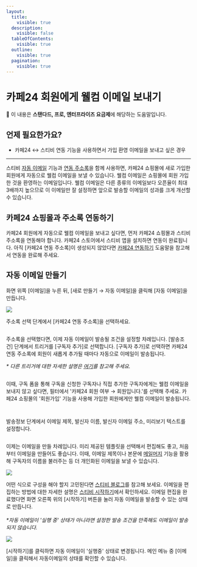 ```yaml
---
layout:
  title:
    visible: true
  description:
    visible: false
  tableOfContents:
    visible: true
  outline:
    visible: true
  pagination:
    visible: true
---
```


# 카페24 회원에게 웰컴 이메일 보내기

💬 이 내용은 **스탠다드, 프로, 엔터프라이즈 요금제**에 해당하는 도움말입니다.

## 언제 필요한가요?

* 카페24 ↔ 스티비 연동 기능을 사용하면서 가입 환영 이메일을 보내고 싶은 경우

***

스티비 [자동 이메일](welcome-email-cafe24-members.md#h\_01hrecxeytk4f2xvsx27gstdaa) 기능과 [연동 주소록](../../integration/cafe24/)을 함께 사용하면, 카페24 쇼핑몰에 새로 가입한 회원에게 자동으로 웰컴 이메일을 보낼 수 있습니다. 웰컴 이메일은 쇼핑몰에 회원 가입한 것을 환영하는 이메일입니다. 웰컴 이메일은 다른 종류의 이메일보다 오픈율이 최대 3배까지 높으므로 이 이메일만 잘 설정하면 앞으로 발송할 이메일의 성과를 크게 개선할 수 있습니다.



## 카페24 쇼핑몰과 주소록 연동하기 <a href="#h_01hre9s9frgdt1zdnfkq19p2fb" id="h_01hre9s9frgdt1zdnfkq19p2fb"></a>

카페24 회원에게 자동으로 웰컴 이메일을 보내고 싶다면, 먼저 카페24 쇼핑몰과 스티비 주소록을 연동해야 합니다. 카페24 스토어에서 스티비 앱을 설치하면 연동이 완료됩니다. 아직 \[카페24 연동 주소록]이 생성되지 않았다면 [카페24 연동하기](../../integration/cafe24/) 도움말을 참고해서 연동을 완료해 주세요.

&#x20;

## 자동 이메일 만들기 <a href="#h_01hrecxeytk4f2xvsx27gstdaa" id="h_01hrecxeytk4f2xvsx27gstdaa"></a>

화면 위쪽 \[이메일]을 누른 뒤, \[새로 만들기 → 자동 이메일]을 클릭해 \[자동 이메일]을 만듭니다.

![](https://help.stibee.com/hc/article\_attachments/9192762183439)

주소록 선택 단계에서 \[카페24 연동 주소록]을 선택하세요.&#x20;

<figure><img src="https://help.stibee.com/hc/article_attachments/9192793872271" alt=""><figcaption></figcaption></figure>

주소록을 선택했다면, 이제 자동 이메일이 발송될 조건을 설정할 차례입니다. \[발송조건] 단계에서 트리거를 \[구독자 추가]로 선택합니다. \[구독자 추가]로 선택하면 카페24 연동 주소록에 회원이 새롭게 추가될 때마다 자동으로 이메일이 발송됩니다.&#x20;

_\* 다른 트리거에 대한 자세한 설명은_ [_여기_](https://help.stibee.com/hc/ko/articles/4756530141583)_를 참고해 주세요._&#x20;

<figure><img src="https://help.stibee.com/hc/article_attachments/9192894765327" alt=""><figcaption></figcaption></figure>

이때, 구독 폼을 통해 구독을 신청한 구독자나 직접 추가한 구독자에게는 웰컴 이메일을 보내지 않고 싶다면, 필터에서 '카페24 회원 여부 → 회원입니다.'를 선택해 주세요. 카페24 쇼핑몰의 '회원가입' 기능을 사용해 가입한 회원에게만 웰컴 이메일이 발송됩니다.&#x20;

<figure><img src="https://help.stibee.com/hc/article_attachments/9193047358991" alt=""><figcaption></figcaption></figure>

<figure><img src="https://help.stibee.com/hc/article_attachments/9192894767375" alt=""><figcaption></figcaption></figure>

발송정보 단계에서 이메일 제목, 발신자 이름, 발신자 이메일 주소, 미리보기 텍스트를 설정합니다.&#x20;

<figure><img src="https://help.stibee.com/hc/article_attachments/9190670342031" alt=""><figcaption></figcaption></figure>

이제는 이메일을 만들 차례입니다. 미리 제공된 템플릿을 선택해서 편집해도 좋고, 처음부터 이메일을 만들어도 좋습니다. 이때, 이메일 제목이나 본문에 [메일머지](../../email/edit/personalized-merge.md) 기능을 활용해 구독자의 이름을 불러주는 등 더 개인화된 이메일을 보낼 수 있습니다.&#x20;

![](https://help.stibee.com/hc/article\_attachments/9193116344975)

어떤 식으로 구성을 해야 할지 고민된다면 [스티비 블로그](https://blog.stibee.com/welcome-email/)를 참고해 보세요. 이메일을 편집하는 방법에 대한 자세한 설명은 [스티비 시작하기](../../getting-started/send-first-email.md#undefined-2)에서 확인하세요. 이메일 편집을 완료했다면 화면 오른쪽 위의 \[시작하기] 버튼을 눌러 자동 이메일을 발송할 수 있는 상태로 만듭니다.\
\
_\*자동 이메일이 '실행 중' 상태가 아니라면 설정한 발송 조건을 만족해도 이메일이 발송되지 않습니다._

![](https://help.stibee.com/hc/article\_attachments/9193038631055)

\[시작하기]를 클릭하면 자동 이메일이 '실행중' 상태로 변경됩니다. 메인 메뉴 중 \[이메일]을 클릭해서 자동이메일의 상태를 확인할 수 있습니다.&#x20;
